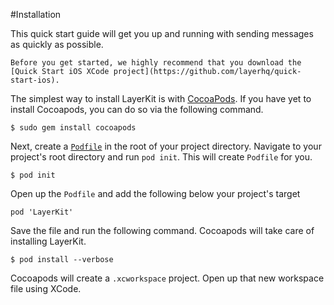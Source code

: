 #Installation

This quick start guide will get you up and running with sending messages as quickly as possible. 

```emphasis
Before you get started, we highly recommend that you download the [Quick Start iOS XCode project](https://github.com/layerhq/quick-start-ios).
```

The simplest way to install LayerKit is with [CocoaPods](http://cocoapods.org). If you have yet to install Cocoapods, you can do so via the following command.

```console
$ sudo gem install cocoapods
```

Next, create a [`Podfile`](http://guides.cocoapods.org/syntax/podfile.html) in the root of your project directory. Navigate to your project's root directory and run `pod init`. This will create `Podfile` for you.

```console
$ pod init
```

Open up the `Podfile` and add the following below your project's target

```
pod 'LayerKit'
```

Save the file and run the following command. Cocoapods will take care of installing LayerKit.

```console
$ pod install --verbose
```

Cocoapods will create a `.xcworkspace` project. Open up that new workspace file using XCode.
